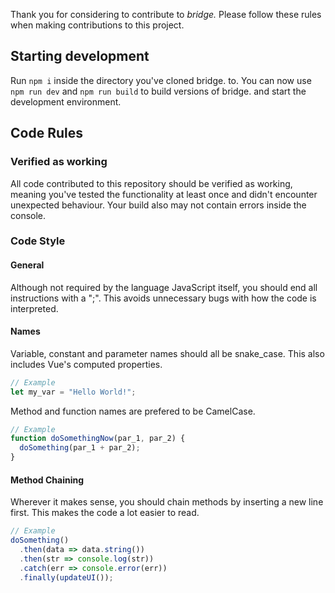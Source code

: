 Thank you for considering to contribute to *bridge.*
Please follow these rules when making contributions to this project.

## Starting development
Run ```npm i``` inside the directory you've cloned bridge. to. You can now use ```npm run dev``` and ```npm run build```
to build versions of bridge. and start the development environment.

## Code Rules
### Verified as working
All code contributed to this repository should be verified as working, meaning you've tested the
functionality at least once and didn't encounter unexpected behaviour. Your build also may not contain errors inside the console.

### Code Style
#### General
Although not required by the language JavaScript itself, you should end all instructions with a ";". 
This avoids unnecessary bugs with how the code is interpreted.

#### Names
Variable, constant and parameter names should all be snake_case. This also includes Vue's computed properties.

```javascript
// Example
let my_var = "Hello World!";
```

Method and function names are prefered to be CamelCase.
```javascript
// Example
function doSomethingNow(par_1, par_2) {
  doSomething(par_1 + par_2);
}
```

#### Method Chaining
Wherever it makes sense, you should chain methods by inserting a new line first. This makes the code a lot easier to read.

```javascript
// Example
doSomething()
  .then(data => data.string())
  .then(str => console.log(str))
  .catch(err => console.error(err))
  .finally(updateUI());
```
